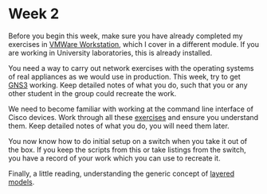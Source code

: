 # Week 2

Before you begin this week, make sure you have already completed my exercises in [VMWare Workstation](https://johnoraw-education.gitbook.io/iac/vmware-workstation/), which I cover in a different module. If you are working in University laboratories, this is already installed.

You need a way to carry out network exercises with the operating systems of real appliances as we would use in production. This week, try to get [GNS3](https://johnoraw-education.gitbook.io/networking/gns3) working. Keep detailed notes of what you do, such that you or any other student in the group could recreate the work.&#x20;

We need to become familiar with working at the command line interface of Cisco devices. Work through all these [exercises](https://johnoraw-education.gitbook.io/networking/cisco-command-line) and ensure you understand them. Keep detailed notes of what you do, you will need them later.&#x20;

You now know how to do initial setup on a switch when you take it out of the box. If you keep the scripts from this or take listings from the switch, you have a record of your work which you can use to recreate it.

Finally, a little reading, understanding the generic concept of [layered models](https://johnoraw-education.gitbook.io/networking/layered-models).
